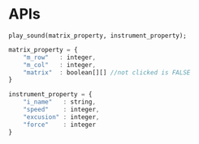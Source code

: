 # APIs

`play_sound(matrix_property, instrument_property);`

```javascript
matrix_property = {
	"m_row"   : integer,
	"m_col"   : integer,
	"matrix"  : boolean[][] //not clicked is FALSE
}
```

```javascript
instrument_property = {
	"i_name"   : string,
	"speed"    : integer,
	"excusion" : integer,
	"force"    : integer
}
```

